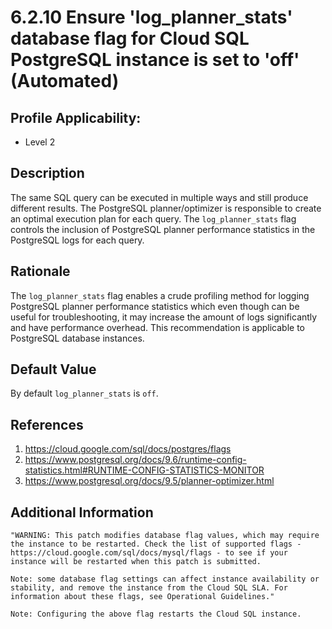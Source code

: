 # 6.2.10 Ensure 'log_planner_stats' database flag for Cloud SQL PostgreSQL instance is set to 'off' (Automated)

## Profile Applicability:

- Level 2

## Description

The same SQL query can be executed in multiple ways and still produce different results. The PostgreSQL planner/optimizer is responsible to create an optimal execution plan for each query. The `log_planner_stats` flag controls the inclusion of PostgreSQL planner performance statistics in the PostgreSQL logs for each query.

## Rationale

The `log_planner_stats` flag enables a crude profiling method for logging PostgreSQL planner performance statistics which even though can be useful for troubleshooting, it may increase the amount of logs significantly and have performance overhead. This recommendation is applicable to PostgreSQL database instances.

## Default Value

By default `log_planner_stats` is `off`.

## References

1. https://cloud.google.com/sql/docs/postgres/flags
2. https://www.postgresql.org/docs/9.6/runtime-config-statistics.html#RUNTIME-CONFIG-STATISTICS-MONITOR
3. https://www.postgresql.org/docs/9.5/planner-optimizer.html

## Additional Information

```
"WARNING: This patch modifies database flag values, which may require the instance to be restarted. Check the list of supported flags - https://cloud.google.com/sql/docs/mysql/flags - to see if your instance will be restarted when this patch is submitted. 

Note: some database flag settings can affect instance availability or stability, and remove the instance from the Cloud SQL SLA. For information about these flags, see Operational Guidelines."
 
Note: Configuring the above flag restarts the Cloud SQL instance.
```